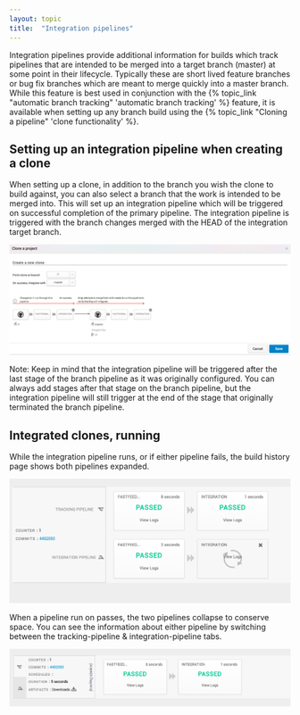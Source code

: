 ```yaml
---
layout: topic
title:  "Integration pipelines"
---
```


Integration pipelines provide additional information for builds which track pipelines that are intended to be merged into a target branch (master) at some point in their lifecycle. Typically these are short lived feature branches or bug fix branches which are meant to merge quickly into a master branch. While this feature is best used in conjunction with the {% topic_link "automatic branch tracking" 'automatic branch tracking' %} feature, it is available when setting up any branch build using the {% topic_link "Cloning a pipeline" 'clone functionality' %}.

## Setting up an integration pipeline when creating a clone

When setting up a clone, in addition to the branch you wish the clone to build against, you can also select a branch that the work is intended to be merged into. This will set up an integration pipeline which will be triggered on successful completion of the primary pipeline. The integration pipeline is triggered with the branch changes merged with the HEAD of the integration target branch.

![integrated clone setup](/assets/images/screenshots/clones/clone-dialog.png)

Note: Keep in mind that the integration pipeline will be triggered after the last stage of the branch pipeline as it was originally configured. You can always add stages after that stage on the branch pipeline, but the integration pipeline will still trigger at the end of the stage that originally terminated the branch pipeline.

## Integrated clones, running

While the integration pipeline runs, or if either pipeline fails, the build history page shows both pipelines expanded.

![integration pipelines running](/assets/images/screenshots/clones/integration-running.png)

When a pipeline run on passes, the two pipelines collapse to conserve space. You can see the information about either pipeline by switching between the tracking-pipeline & integration-pipeline tabs.

![successful integration run](/assets/images/screenshots/clones/integration-successful.png)
